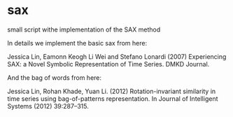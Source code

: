 sax
===

small script withe implementation of the SAX method

In details we implement the basic sax from here:

Jessica Lin, Eamonn Keogh Li Wei and Stefano Lonardi (2007) 
Experiencing SAX: a Novel Symbolic Representation of Time Series. 
DMKD Journal.

And the bag of words from here:

Jessica Lin, Rohan Khade, Yuan Li. (2012)
Rotation-invariant similarity in time series using bag-of-patterns representation. 
In Journal of Intelligent Systems (2012) 39:287–315.
